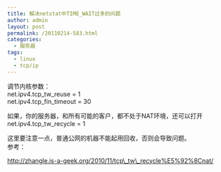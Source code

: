 ```yaml
---
title: 解决netstat中TIME_WAIT过多的问题
author: admin
layout: post
permalink: /20110214-583.html
categories:
  - 服务器
tags:
  - linux
  - tcp/ip
---
```

调节内核参数：  
net.ipv4.tcp\_tw\_reuse = 1  
net.ipv4.tcp\_fin\_timeout = 30

如果，你的服务器，和所有可能的客户，都不处于NAT环境，还可以打开  
net.ipv4.tcp\_tw\_recycle = 1

这里要注意一点，普通公网的机器不能起用回收，否则会导致问题。  
参考：

http://zhangle.is-a-geek.org/2010/11/tcp\_tw\_recycle%E5%92%8Cnat/